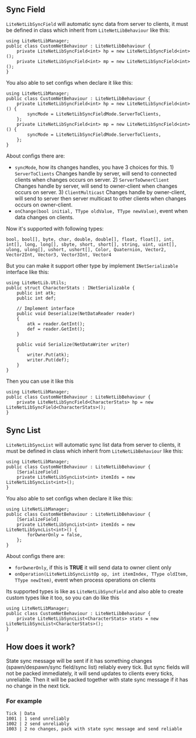 ## Sync Field

`LiteNetLibSyncField` will automatic sync data from server to clients, it must be defined in class which inherit from `LiteNetLibBehaviour` like this:

```
using LiteNetLibManager;
public class CustomNetBehaviour : LiteNetLibBehaviour {
    private LiteNetLibSyncField<int> hp = new LiteNetLibSyncField<int>();
    private LiteNetLibSyncField<int> mp = new LiteNetLibSyncField<int>();
}
```

You also able to set configs when declare it like this:

```
using LiteNetLibManager;
public class CustomNetBehaviour : LiteNetLibBehaviour {
    private LiteNetLibSyncField<int> hp = new LiteNetLibSyncField<int>() {
        syncMode = LiteNetLibSyncFieldMode.ServerToClients,
    };
    private LiteNetLibSyncField<int> mp = new LiteNetLibSyncField<int>() {
        syncMode = LiteNetLibSyncFieldMode.ServerToClients,
    };
}
```

About configs there are:

- `syncMode`, how its changes handles, you have 3 choices for this. 1) `ServerToClients` Changes handle by server, will send to connected clients when changes occurs on server. 2) `ServerToOwnerClient` Changes handle by server, will send to owner-client when changes occurs on server. 3) `ClientMulticast` Changes handle by owner-client, will send to server then server multicast to other clients when changes occurs on owner-client.
- `onChange(bool initial, TType oldValue, TType newValue)`, event when data changes on clients.


Now it's supported with following types:

```
bool, bool[], byte, char, double, double[], float, float[], int, int[], long, long[], sbyte, short, short[], string, uint, uint[], ulong, ulong[], ushort, ushort[], Color, Quaternion, Vector2, Vector2Int, Vector3, Vector3Int, Vector4
```

But you can make it support other type by implement `INetSerializable` interface like this:

```
using LiteNetLib.Utils;
public struct CharacterStats : INetSerializable {
    public int atk;
    public int def;

    // Implement interface
    public void Deserialize(NetDataReader reader)
    {
        atk = reader.GetInt();
        def = reader.GetInt();
    }

    public void Serialize(NetDataWriter writer)
    {
        writer.Put(atk);
        writer.Put(def);
    }
}
```

Then you can use it like this

```
using LiteNetLibManager;
public class CustomNetBehaviour : LiteNetLibBehaviour {
    private LiteNetLibSyncField<CharacterStats> hp = new LiteNetLibSyncField<CharacterStats>();
}
```

## Sync List

`LiteNetLibSyncList` will automatic sync list data from server to clients, it must be defined in class which inherit from `LiteNetLibBehaviour` like this:

```
using LiteNetLibManager;
public class CustomNetBehaviour : LiteNetLibBehaviour {
    [SerializeField]
    private LiteNetLibSyncList<int> itemIds = new LiteNetLibSyncList<int>();
}
```

You also able to set configs when declare it like this:

```
using LiteNetLibManager;
public class CustomNetBehaviour : LiteNetLibBehaviour {
    [SerializeField]
    private LiteNetLibSyncList<int> itemIds = new LiteNetLibSyncList<int>() { 
        forOwnerOnly = false,
    };
}
```

About configs there are:

- `forOwnerOnly`, if this is **TRUE** it will send data to owner client only
- `onOperation(LiteNetLibSyncListOp op, int itemIndex, TType oldItem, TType newItem)`, event when process operations on clients

Its supported types is like as `LiteNetLibSyncField` and also able to create custom types like it too, so you can do like this

```
using LiteNetLibManager;
public class CustomNetBehaviour : LiteNetLibBehaviour {
    private LiteNetLibSyncList<CharacterStats> stats = new LiteNetLibSyncList<CharacterStats>();
}
```

## How does it work?

State sync message will be sent if it has something changes (spawn/despawn/sync field/sync list) reliably every tick.
But sync fields will not be packed immediately, it will send updates to clients every ticks, unreliable. Then it will be packed together with state sync message if it has no change in the next tick.

### For example
```
Tick | Data
1001 | 1 send unreliably
1002 | 2 send unreliably
1003 | 2 no changes, pack with state sync message and send reliable
```